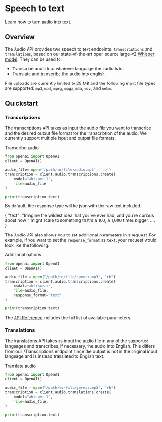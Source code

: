Speech to text
==============

Learn how to turn audio into text.

Overview
--------

The Audio API provides two speech to text endpoints, `transcriptions` and `translations`, based on our state-of-the-art open source large-v2 [Whisper model](https://openai.com/blog/whisper/). They can be used to:

*   Transcribe audio into whatever language the audio is in.
*   Translate and transcribe the audio into english.

File uploads are currently limited to 25 MB and the following input file types are supported: `mp3`, `mp4`, `mpeg`, `mpga`, `m4a`, `wav`, and `webm`.

Quickstart
----------

### Transcriptions

The transcriptions API takes as input the audio file you want to transcribe and the desired output file format for the transcription of the audio. We currently support multiple input and output file formats.

Transcribe audio


```python
from openai import OpenAI
client = OpenAI()

audio_file= open("/path/to/file/audio.mp3", "rb")
transcription = client.audio.transcriptions.create(
    model="whisper-1", 
    file=audio_file
)

print(transcription.text)
```


By default, the response type will be json with the raw text included.

{ "text": "Imagine the wildest idea that you've ever had, and you're curious about how it might scale to something that's a 100, a 1,000 times bigger. .... }

The Audio API also allows you to set additional parameters in a request. For example, if you want to set the `response_format` as `text`, your request would look like the following:

Additional options

```python
from openai import OpenAI
client = OpenAI()

audio_file = open("/path/to/file/speech.mp3", "rb")
transcription = client.audio.transcriptions.create(
    model="whisper-1", 
    file=audio_file, 
    response_format="text"
)

print(transcription.text)
```

The [API Reference](/docs/api-reference/audio) includes the full list of available parameters.

### Translations

The translations API takes as input the audio file in any of the supported languages and transcribes, if necessary, the audio into English. This differs from our /Transcriptions endpoint since the output is not in the original input language and is instead translated to English text.

Translate audio

```python
from openai import OpenAI
client = OpenAI()

audio_file = open("/path/to/file/german.mp3", "rb")
transcription = client.audio.translations.create(
    model="whisper-1", 
    file=audio_file,
)

print(transcription.text)
```